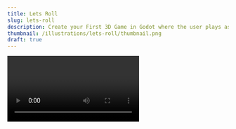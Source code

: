 ```yaml
---
title: Lets Roll
slug: lets-roll
description: Create your First 3D Game in Godot where the user plays as a bouncing ball.
thumbnail: /illustrations/lets-roll/thumbnail.png
draft: true
---
```



<Video className="post-header" url="https://www.youtube.com/watch?v=bG2EikJ7k3E" />

# Let's Roll - Create your First 3D Game in Godot
In this tutorial *I will walk* you through **creating your first** 3D game in Godot:

> And this is an insigtful quote! Lorem Ipsum!

(you can try playing it in browser [here](https://gotm.io/godotacademy/lets-roll)).

---

## Prerequisites

![](/illustrations/hermione.jpg)

- You need to understand the [fundamentals of programming](https://www.youtube.com/watch?v=UcdwP1Q2UlU) (if/else, class, function, etc).
- You need to be familiar with [Godot UI](https://docs.godotengine.org/en/stable/getting_started/step_by_step/intro_to_the_editor_interface.html) and some basic concepts like [scenes and nodes](https://docs.godotengine.org/en/stable/getting_started/step_by_step/scenes_and_nodes.html). You need to be able to create and save scenes, add nodes, edit node settings, connect [signals](https://docs.godotengine.org/en/stable/getting_started/step_by_step/signals.html).

If you get confused at any point, just ask questions in our [discord server](https://discord.gg/Wbzuk2JP8Y) or in the [reddit comments](https://www.reddit.com/r/godot/comments/pv11sp/i_wrote_my_first_godot_tutorial_about_making_a/).

## Download Project Files
First, download the project files:
- `lets-roll-assets.zip` contains the initial assets you need to build the game (models for the ball and the level). <!-- To learn how to build them yourself, see the bonus blender tutorial [here](/files/lets-roll/lets-roll-assets.zip). -->
- `lets-roll-final.zip` contains the completed project you can use as reference if you get stuck at any point.
<Downloads>
{{ name: "lets-roll-assets.zip", url: "/files/lets-roll/lets-roll-assets.zip"}}
{{ name: "lets-roll-final.zip", url: "/files/lets-roll/lets-roll-final.zip"}}
</Downloads>

## Create a New Project and Import the Assets
Create a new project:

Unpack the zip file with the assets, and drag them into the project folder.

## Creating the Level Geometry

### Convert Block Models into Mesh Library

Open `res://assets/models/blocks.gltf` file. This file was exported from Blender, it contains the block models we will use to build our level. The `.gltf` file itself is not editable in Godot, so when you double click on the file, choose "New Inherited" - that will create a new Godot scene (in the `.tscn` format) which we can actually edit. Save the newly created scene as `res://assets/models/blocks.tscn`


Our goal is to be able to conveniently build game levels out of these blocks. To accomplish that will will use the [GridMap](https://docs.godotengine.org/en/stable/classes/class_gridmap.html#class-gridmap) node - it will help us to place these blocks into the level quickly and interactively. 

To be able to use the block models in `GridMap`, we need to convert them into "Mesh Library". That's very simple - click `Scene > Convert To > MeshLibrary...` and save it as `res://assets/models/blocks.meshlib`:


### Building the Level

Our next step is to use these blocks to build the first level for our game. In the `FileSystem` panel create a new folder called "Environment", create a new 3D Scene, name it "Level01", and save it in the Environment folder:


Add a `GridMap` node, and drag the `res://assets/models/blocks.meshlib` file we've created in the previous section into the `MeshLibrary` property:


Make sure to change the `Cell` settings to the onces you see in the screenshot:
- Set the Cell Size to 4x4x4 (to make the size of the cell match the size of our block models)
- Un-check CenterX, CenterY, and CenterZ (we don't need our blocks to be automatically centered).

Now you can select the blocks from the list of meshes in the GridMap panel, and build a level out of them:


- Select the block from the panel and click LMB to place it into the level.
- Use `Q` and `E` to lower or raise the construction grid.
- Use `A`, `S`, `D`, `W` buttons to rotate the blocks however you want (You'll be mostly using `S` button to rotate the blocks around the Y axis).
- Right click removes the block.

Now we have made a level our ball can roll around in!

## Create the Ball
Now it's time to make the ball that is going to roll around the level and jump as the player controls it.

### Setting up the Ball scene
In this section, our goal will be to create the scene for the Ball that can be controlled by the player. It will look like this:


Ball is a `RigidBody` node (which means that Godot will automatically calculate and apply physics to it, making the ball bounce and roll). It has a spherical collision shape, and a `Camera` attached to it (that's the camera the player will look at the scene through). We also have a "FloorCheck" raycast which points towards the floor - we will use it to determine whether the ball is currently on the floor and allowed to jump.

Create a new scene with `RigidBody` node as its root:


Rename the node as "Ball", and save it to `res://Player/Ball.tscn`

From the assets folder drag the `pixar-ball.obj` model onto the scene and reset its `Transform` to zero, to place it into the center of the scene.

Assign a new material to the `pixar-ball` node:



From the `res://assets/textures` folder drag the `pixar-ball.png` texture into the material's albedo texture slot:



Set the material's `roughness` to 0.4, which will add a nice highlight to the ball making it shinier.

Add a new `CollisionShape` node under the `Ball` node, and under `Shape` property create `New Sphere Shape`:



CollisionShape represents a simplified shape of the Ball model, Godot uses it when it simulates the physics to allow our ball to actually interact with other physics objects (bounce off the floor for example).

### Adding Camera Rig

Now we want to have a camera attached to the Ball, so that as the ball moves, the camera moves along with it.

Create a new `Position3D` node under the "Ball", and name it "CameraRig". Underneath the "CameraRig" add a `Camera` node:


Set Camera's Translation to `(0, 2.85, 3.5)` and Rotation X to `-30`, so that camera is looking at the ball from behind and above:

We need the "CameraRig" node because later on we will write the code that continuously positions "CameraRig" right in the middle of the Ball, so that as the ball moves, camera moves with it. The "Camera" node is positioned relative to the "CameraRig", so that its always looking at the ball from the same distance and angle.

Don't forget to save the scene, then add it to the `Level01` scene (by clicking on the link icon in the Scene panel). Lift the Ball 1 unit up on the Y axis, so that it's resting on the floor. Now if you run the game, you will see the Ball in the middle of our level:




### Movement code
Now we're finally ready to do the exciting part - let's make the ball move!

First, let's set up the keys the player can press to move the ball. Go to `Project > Project Settings > Input Map`, and add the following keys:



Attach a new script to the the Ball (`res://Player/Ball.gd`):



Add the following code:

```gdscript {1-5}
extends RigidBody

var rolling_force = 40

func _ready():
  # Camera is parented to the Ball, but we don't want it to rotate
  # along with the Ball. This line of code tells Godot to ignore the Ball's 
  # transformations, it will be as if the CameraRig is parented to Level01
  $CameraRig.set_as_toplevel(true)

func _physics_process(delta):
  # Move the ball in response to player pressing the buttons.
  # When the button is pressed, we increase the angular velocity 
  # of the RigidBody in the corresponding dierction, making the ball spin.
  # The rest is handled by the physics engine, when the ball spins - it rolls.
  if Input.is_action_pressed("forward"):
    angular_velocity.x -= rolling_force*delta
  elif Input.is_action_pressed("back"):
    angular_velocity.x += rolling_force*delta
  if Input.is_action_pressed("left"):
    angular_velocity.z += rolling_force*delta
  elif Input.is_action_pressed("right"):
    angular_velocity.z -= rolling_force*delta
```

Now if you run the game, the ball is going to move in response to you pressing the buttons, but currently the camera stays in place (because we set it as top level, telling Godot to treat it as if it wasn't parented to the Ball). To move the camera along with the ball, add the following lines of code:

```gdscript {9-13}
extends RigidBody

var rolling_force = 40

func _ready():
	$CameraRig.set_as_toplevel(true)
  
func _physics_process(delta):
	# Move the camera along with the ball
	$CameraRig.global_transform.origin = lerp(
		$CameraRig.global_transform.origin, 
		global_transform.origin, 0.1
	)

	if Input.is_action_pressed("forward"):
		angular_velocity.x -= rolling_force*delta
	elif Input.is_action_pressed("back"):
		angular_velocity.x += rolling_force*delta
	if Input.is_action_pressed("left"):
		angular_velocity.z += rolling_force*delta
	elif Input.is_action_pressed("right"):
		angular_velocity.z -= rolling_force*delta

```

We're setting CameraRig's global position to be equal to Ball's global translation (`global_transform.origin`). [lerp](https://docs.godotengine.org/en/3.2/classes/class_@gdscript.html#class-gdscript-method-lerp) stands for linear interpolation, it will make it so that the camera position follows the ball smoothly instead of instantaneously, so if the ball suddenly jumps up, it will take the camera a few frames to catch up with it.

### Jump Functionality
Now let's add the jumping functionality. In the Ball scene, add a `RayCast` node, rename it to "FloorCheck", and set its properties like so:



Imagine the raycast as a small arrow pointing downwards from the center of the Ball, it is just a bit longer than the ball's radius. We can check whether this arrow intersects with the floor, if it does - we know that the Ball is on the ground, and we are able to jump. If it doesn't, we know that the Ball is currently in the air, and we don't want the player to be able to jump when its already in the air.

Here's how the final Ball movement code looks like:

```gdscript
extends RigidBody

var rolling_force = 40

func _ready():
	$CameraRig.set_as_toplevel(true)
	# Make sure FloorCheck raycast doesn't inherit Balls transforms,
	# so that it doesn't rotate as the ball rolls
	$FloorCheck.set_as_toplevel(true)

func _physics_process(delta):
	$CameraRig.global_transform.origin = lerp(
		$CameraRig.global_transform.origin, 
		global_transform.origin, 0.1
	)
	# As the ball moves, move the raycast along with it
	$FloorCheck.global_transform.origin = global_transform.origin

	if Input.is_action_pressed("forward"):
		angular_velocity.x -= rolling_force*delta
	elif Input.is_action_pressed("back"):
		angular_velocity.x += rolling_force*delta
	if Input.is_action_pressed("left"):
		angular_velocity.z += rolling_force*delta
	elif Input.is_action_pressed("right"):
		angular_velocity.z -= rolling_force*delta

	# When the ball is on the floor and the user presses jump button,
	# add impulse moving the ball up.
	if Input.is_action_just_pressed("jump") and $FloorCheck.is_colliding():
		apply_impulse(Vector3(), Vector3.UP*1000)

```

Raycast is parented under the ball, and as the ball is rolling, raycast arrow would rotate along with it. We don't want that, we want it to be constantly pointing downwards, so we use the same trick we used with the camera - we use `set_as_toplevel` to tell Godot to ignore the fact that raycast is parented to the ball, and then in the `_physics_process()` we set raycast's position to always be equal to the ball's global translation, so that it moves along with the ball (but doesn't rotate with it).

`$FloorCheck.is_colliding()` tells us whether the raycast intersects with he floor. If the ball is on the floor and the player has just pressed the jump button, we propel the Ball upwards using `apply_impulse()`.

### Tweaking Ball Physics settings
If you try playing the game now, you'll notice that the ball feels too light and too slippery. We want to modify its physics properties so that the gameplay feels more fun and controllable. Click on the Ball node, assign it a new Physics Material, and modify the settings as follows:



We make it heavier and increase the friction with the floor to make the Ball easier to control. We add some bounciness to make the ball bounce off the floor and walls, making it more fun and challenging to play.

Also set `Angular > Damp` to `1`, so that ball gradually comes to a halt when we don't press any buttons.

Finally, you want to go to `Project > Project Settings > Physics > 3D` and switch `Physics Engine` to "GodotPhysics". There are two different physics engines in Godot, and I chose this one because the other one doesn't work when you export the game to be playable in the browser.

# Lighting and Render Settings

Now it's time to make our game look pretty. First go to `Project > Project Settings` and set the following settings:

- `Window > Width and Height`: **1024x576**  
  (sets the default game resolution).
- `Window > Stretch > Mode`: **2D**, `Aspect`: **keep**.  
  (makes it possible to resize the game window, and scale the picture according to its size).
- `Rendering > Quality > Msaa`: **4x**.  
  (enables anti-aliasing, which removes the jagged lines at the edges of the objects).
- `Rendering > Quality > Directional Shadow > Size`: **8192**  
  (improves the shadow quality).

Add a new `WorldEnvironment` node to the Level01, create a new environment and set the settings as follows:



WorldEnvironment allows us to change the ambient lighting (which we set to the color of the sky), and add post-processing effects like fog and color correction.

- Custom Color - `#2b79ad`
- Ambient light - `#1eacf1`
- Fog enabled, color - `#6792bd`
- Tonemap - ACES


Add a `DirectionalLight`, it will represent the main light in the scene (the sun). Set:
- Color - `#f8e6cd`
- Energy - 2
- Shadow - Enabled.
- Rotation - `-60, 60, 0`

The final look of the game:



## DeathZone
Next, we want to restart the game when the ball rolls off the level. Create a new `Area` node, name it "DeathZone" and save it into `res://Environment/DeathZone.tscn`. Add a collision shape to it, create the BoxShape, make it pretty large (set its extents to `150, 1, 150`), and set it's translation y to `-10` to move it below the ground:


Link this scene into the level (Level01). When the ball falls off the level, it will cross the DeathZone, and we'll know that we need to restart the game.

First, let's attach a new script to the Level01 node, and call this script "Level.gd":



Note that we're naming this script "Level.gd" not "Level01.gd" - when we have more levels, this script will be attached to them as well.

Now, select the DeathZone node, open the Node panel, and connect the `body_entered` signal of DeathZone to the Level script:



Godot will automatically create `_on_DeathZone_body_entered()` function for you, this function will trigger every time our Ball falls down and enters the DeathZone. Now we just need to tell Godot to reload the level as soon as that happens:
```gdscript
func _on_DeathZone_body_entered(body):
	if body.name == "Ball":
		get_tree().reload_current_scene()
```

## VictoryZone and Levels.
Finally, one last thing we want to do is to add levels. As soon as the ball reaches its target, we want to move the player to the next level.

Just like with the DeathZone - create a new `Area` scene, name it "VictoryZone", add a Box collision shape, link it into the Level01, and place it where the Ball's target is:


And just like with DeathZone, we want to connect the `body_entered` signal from VictoryZone to Level script. As soon as the Ball enters the VictoryZone, we will run a function that moves us to the next level.

Add the following code to the Level.gd script:

```gdscript
var levels = [
	"res://Environment/Level01.tscn",
	"res://Environment/Level02.tscn"
]
export var current_level = 0

func _on_VictoryZone_body_entered(body):
	if body.name == "Ball":
		current_level += 1
		if current_level < levels.size():
			print("Load level", levels[current_level])
			get_tree().change_scene(levels[current_level])
```

Here we have an array of Levels, and as soon as the Ball enters the victory zone, we load the next level.

Now all you need is to make more levels. Save the copy of "Level01" scene as "Level02", and modify it to create a new level. Rename the root node from "Level01" to "Level02", and use the GridMap node to build a new level.

Notice that the root nodes of the levels (Level01, Level02, etc, all the ones that have "Level.gd" script attached to them) have the "Current Level" property in the Inspector panel:



That's because the line `export var current_level = 0` exported this variable and made it available in the Inspector panel. Level numbers start at 0, so in Level01 you'll want to set it to 0, in Level02 you'll set it to 1, and so on. That's how our script knows what level we're currently at, and at the line `current_level += 1` it will increase this value by `1`, so that it can take the next level from the list of levels here: `get_tree().change_scene(levels[current_level])`.

You can make as many levels as you want, and add them all to the array of levels.

## Conclusion
I hope you found this tutorial interesting and useful! If you get stuck or confused while following this tutorial, or have any questions - make a post in our [Discord Community](https://discord.gg/Wbzuk2JP8Y), and I'll help you out. 

I'd really appreciate any feedback, it would help me to make the future articles more useful to you. Please leave a [comment](https://www.reddit.com/r/godot/comments/pv11sp/i_wrote_my_first_godot_tutorial_about_making_a/), or feel free to send me an email at `lumenwrites@gmail.com`, or message me on Discord (`lumen#7925`).

